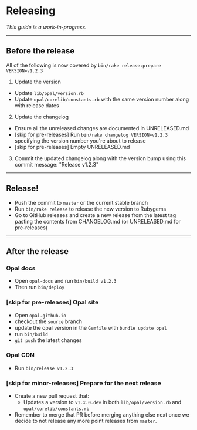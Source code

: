# Releasing

_This guide is a work-in-progress._

---

## Before the release

All of the following is now covered by `bin/rake release:prepare VERSION=v1.2.3`

1. Update the version
  - Update `lib/opal/version.rb`
  - Update `opal/corelib/constants.rb` with the same version number along with release dates
2. Update the changelog
  - Ensure all the unreleased changes are documented in UNRELEASED.md
  - [skip for pre-releases] Run `bin/rake changelog VERSION=v1.2.3` specifying the version number you're about to release
  - [skip for pre-releases] Empty UNRELEASED.md
3. Commit the updated changelog along with the version bump using this commit message: "Release v1.2.3"

---

## Release!

- Push the commit to `master` or the current stable branch
- Run `bin/rake release` to release the new version to Rubygems
- Go to GitHub releases and create a new release from the latest tag pasting the contents from CHANGELOG.md (or UNRELEASED.md for pre-releases)

---

## After the release

### Opal docs

- Open `opal-docs` and run `bin/build v1.2.3`
- Then run `bin/deploy`

### [skip for pre-releases] Opal site

- Open `opal.github.io`
- checkout the `source` branch
- update the opal version in the `Gemfile` with `bundle update opal`
- run `bin/build`
- `git push` the latest changes

### Opal CDN

- Run `bin/release v1.2.3`

### [skip for minor-releases] Prepare for the next release

- Create a new pull request that:
  - Updates a version to `v1.x.0.dev` in both `lib/opal/version.rb` and `opal/corelib/constants.rb`
- Remember to merge that PR before merging anything else next once we decide to not release any more point releases from `master`.
